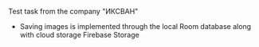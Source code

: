 Test task from the company "ИКСВАН"
- Saving images is implemented through the local Room database along with cloud storage Firebase Storage
